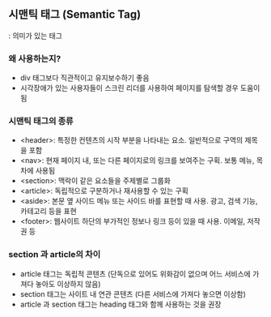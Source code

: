 <h2>시맨틱 태그 (Semantic Tag)</h2>
 : 의미가 있는 태그

<h3>왜 사용하는지?</h3>
<ul>
 <li>div 태그보다 직관적이고 유지보수하기 좋음</li>
 <li>시각장애가 있는 사용자들이 스크린 리더를 사용하여 페이지를 탐색할 경우 도움이 됨</li>
 </ul>

<h3>시맨틱 태그의 종류</h3>
 <ul>
 <li>&#60;header&#62;: 특정한 컨텐츠의 시작 부분을 나타내는 요소. 일반적으로 구역의 제목을 포함</li>
 <li>&#60;nav&#62;: 현재 페이지 내, 또는 다른 페이지로의 링크를 보여주는 구획. 보통 메뉴, 목차에 사용됨</li>
 <li>&#60;section&#62;: 맥락이 같은 요소들을 주제별로 그룹화</li>
 <li>&#60;article&#62;: 독립적으로 구분하거나 재사용할 수 있는 구획</li>
 <li>&#60;aside&#62;: 본문 옆 사이드 메뉴 또는 사이드 바를 표현할 때 사용. 광고, 검색 기능, 카테고리 등을 표현</li>
 <li>&#60;footer&#62;: 웹사이트 하단의 부가적인 정보나 링크 등이 있을 때 사용. 이메일, 저작권 등</li>
  </ul>

 <h3>section 과 article의 차이</h3>
 <ul>
 <li>article 태그는 독립적 콘텐츠 (단독으로 있어도 위화감이 없으며 어느 서비스에 가져다 놓아도 이상하지 않음)</li>
 <li>section 태그는 사이트 내 연관 콘텐츠 (다른 서비스에 가져다 놓으면 이상함)</li>
 <li>article 과 section 태그는 heading 태그와 함께 사용하는 것을 권장</li>
 </ul>
